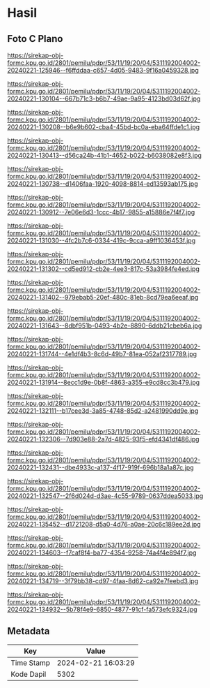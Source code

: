 # Hasil

## Foto C Plano

https://sirekap-obj-formc.kpu.go.id/2801/pemilu/pdpr/53/11/19/20/04/5311192004002-20240221-125946--f6ffddaa-c657-4d05-9483-9f16a0459328.jpg

https://sirekap-obj-formc.kpu.go.id/2801/pemilu/pdpr/53/11/19/20/04/5311192004002-20240221-130104--667b71c3-b6b7-49ae-9a95-4123bd03d62f.jpg

https://sirekap-obj-formc.kpu.go.id/2801/pemilu/pdpr/53/11/19/20/04/5311192004002-20240221-130208--b6e9b602-cba4-45bd-bc0a-eba64ffde1c1.jpg

https://sirekap-obj-formc.kpu.go.id/2801/pemilu/pdpr/53/11/19/20/04/5311192004002-20240221-130413--d56ca24b-41b1-4652-b022-b6038082e8f3.jpg

https://sirekap-obj-formc.kpu.go.id/2801/pemilu/pdpr/53/11/19/20/04/5311192004002-20240221-130738--d1406faa-1920-4098-8814-ed13593ab175.jpg

https://sirekap-obj-formc.kpu.go.id/2801/pemilu/pdpr/53/11/19/20/04/5311192004002-20240221-130912--7e06e6d3-1ccc-4b17-9855-a15886e7f4f7.jpg

https://sirekap-obj-formc.kpu.go.id/2801/pemilu/pdpr/53/11/19/20/04/5311192004002-20240221-131030--4fc2b7c6-0334-419c-9cca-a9ff1036453f.jpg

https://sirekap-obj-formc.kpu.go.id/2801/pemilu/pdpr/53/11/19/20/04/5311192004002-20240221-131302--cd5ed912-cb2e-4ee3-817c-53a3984fe4ed.jpg

https://sirekap-obj-formc.kpu.go.id/2801/pemilu/pdpr/53/11/19/20/04/5311192004002-20240221-131402--979ebab5-20ef-480c-81eb-8cd79ea6eeaf.jpg

https://sirekap-obj-formc.kpu.go.id/2801/pemilu/pdpr/53/11/19/20/04/5311192004002-20240221-131643--8dbf951b-0493-4b2e-8890-6ddb21cbeb6a.jpg

https://sirekap-obj-formc.kpu.go.id/2801/pemilu/pdpr/53/11/19/20/04/5311192004002-20240221-131744--4e1df4b3-8c6d-49b7-81ea-052af2317789.jpg

https://sirekap-obj-formc.kpu.go.id/2801/pemilu/pdpr/53/11/19/20/04/5311192004002-20240221-131914--8ecc1d9e-0b8f-4863-a355-e9cd8cc3b479.jpg

https://sirekap-obj-formc.kpu.go.id/2801/pemilu/pdpr/53/11/19/20/04/5311192004002-20240221-132111--b17cee3d-3a85-4748-85d2-a2481990dd9e.jpg

https://sirekap-obj-formc.kpu.go.id/2801/pemilu/pdpr/53/11/19/20/04/5311192004002-20240221-132306--7d903e88-2a7d-4825-93f5-efd4341df486.jpg

https://sirekap-obj-formc.kpu.go.id/2801/pemilu/pdpr/53/11/19/20/04/5311192004002-20240221-132431--dbe4933c-a137-4f17-919f-696b18a1a87c.jpg

https://sirekap-obj-formc.kpu.go.id/2801/pemilu/pdpr/53/11/19/20/04/5311192004002-20240221-132547--2f6d024d-d3ae-4c55-9789-0637ddea5033.jpg

https://sirekap-obj-formc.kpu.go.id/2801/pemilu/pdpr/53/11/19/20/04/5311192004002-20240221-135452--d1721208-d5a0-4d76-a0ae-20c6c189ee2d.jpg

https://sirekap-obj-formc.kpu.go.id/2801/pemilu/pdpr/53/11/19/20/04/5311192004002-20240221-134603--f7caf8f4-ba77-4354-9258-74a4f4e894f7.jpg

https://sirekap-obj-formc.kpu.go.id/2801/pemilu/pdpr/53/11/19/20/04/5311192004002-20240221-134719--3f79bb38-cd97-4faa-8d62-ca92e7feebd3.jpg

https://sirekap-obj-formc.kpu.go.id/2801/pemilu/pdpr/53/11/19/20/04/5311192004002-20240221-134932--5b78f4e9-6850-4877-91cf-fa573efc9324.jpg


## Metadata

| Key        | Value               |
| ---------- | ------------------- |
| Time Stamp | 2024-02-21 16:03:29 |
| Kode Dapil | 5302                |



